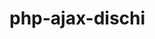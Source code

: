 # php-ajax-dischi
<!-- Stampare a schermo una decina di dischi musicali (vedi screenshot).
Utilizzare:
Html, CSS, VueJS, axios, PHP
Prima Milestone:
Stampiamo i dischi solo con l’utilizzo di PHP, che stampa direttamente i dischi in pagina: al caricamento della pagina ci saranno tutti i dischi.
Seconda Milestone:
Attraverso l’utilizzo di axios: al caricamento della pagina axios chiederà, attraverso una chiamata api, i dischi a php e li stamperà attraverso vue.
Bonus:
Attraverso un’altra chiamata api, filtrare gli album per genere -->